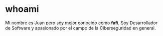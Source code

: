 # whoami

Mi nombre es Juan pero soy mejor conocido como **fafi**, Soy Desarrollador de Software y apasionado por el campo de la Ciberseguridad en general.
